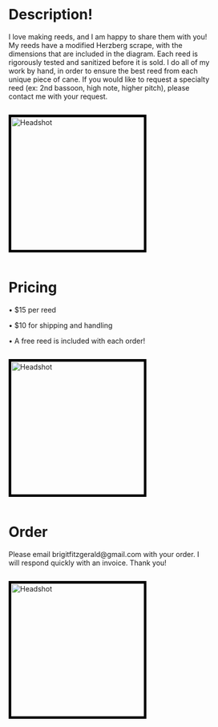 <html>
<head>
<meta name="viewport" content="width=device-width, initial-scale=1">
<style>
* {
  box-sizing: border-box;
}

/* Create two equal columns that floats next to each other */
.column {
  float: left;
  width: 50%;
  padding: 10px;
}

/* Clear floats after the columns */
.row:after {
  content: "";
  display: table;
  clear: both;
}

/* Responsive layout - makes the two columns stack on top of each other instead of next to each other */
@media screen and (max-width: 600px) {
  .column {
    width: 100%;
  }
}
</style>
</head>


<body>
  
  
  <div class="row">
  <div class="column" style="background-color:#ffffff00;">
    <h1>Description!</h1>
      <p>I love making reeds, and I am happy to share them with you! My reeds have a modified Herzberg scrape, with the dimensions that are included in the diagram. Each reed 
        is rigorously tested and sanitized before it is sold. I do all of my work by hand, in order to ensure the best reed from each unique piece of cane. If you would like 
        to request a specialty reed (ex: 2nd bassoon, high note, higher pitch), please contact me with your request.</p>  
  </div>
  <div class="column" style="background-color:#ffffff00;">
    <p><img src="https://i.postimg.cc/wBrSkcrx/40212635-710494179302774-6326379903797166080-o.jpg" 
      width="275" height="275" alt="Headshot" style="border:5px solid black" style="float:left"></p>
  </div>
  </div>
    
    
  <div class="row">
  <div class="column" style="background-color:#ffffff00;">
    <h1>Pricing</h1>
      <p>• $15 per reed</p>
      <p>• $10 for shipping and handling</p>
      <p>• A free reed is included with each order!</p>
  </div>
  <div class="column" style="background-color:#ffffff00;">
    <p> <img src="https://i.postimg.cc/wBrSkcrx/40212635-710494179302774-6326379903797166080-o.jpg" 
      width="275" height="275" alt="Headshot" style="border:5px solid black" style="float:left"></p>
  </div>
  </div>
    
    
  <div class="row">
  <div class="column" style="background-color:#ffffff00;">
    <h1>Order</h1>
      <p>Please email brigitfitzgerald@gmail.com with your order. I will respond quickly with an invoice. Thank you!</p>
  </div>
  <div class="column" style="background-color:#ffffff00;">
      <p> <img src="https://i.postimg.cc/wBrSkcrx/40212635-710494179302774-6326379903797166080-o.jpg" 
      width="275" height="275" alt="Headshot" style="border:5px solid black" style="float:left"></p>
  </div>
  </div>
  
<body>
<html>


   

